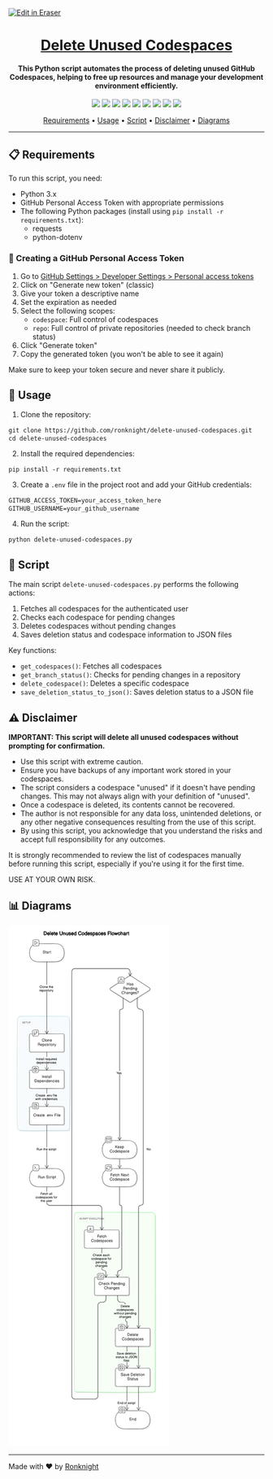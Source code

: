 <p><a target="_blank" href="https://app.eraser.io/workspace/Go1xRQnNKDSqMrahbLIv" id="edit-in-eraser-github-link"><img alt="Edit in Eraser" src="https://firebasestorage.googleapis.com/v0/b/second-petal-295822.appspot.com/o/images%2Fgithub%2FOpen%20in%20Eraser.svg?alt=media&amp;token=968381c8-a7e7-472a-8ed6-4a6626da5501"></a></p>

<h1 align="center"><a href="https://github.com/ronknight/delete-unused-codespaces">Delete Unused Codespaces</a></h1>

<h4 align="center">This Python script automates the process of deleting unused GitHub Codespaces, helping to free up resources and manage your development environment efficiently.
</h4>

<p align="center">
<a href="https://twitter.com/PinoyITSolution"><img src="https://img.shields.io/twitter/follow/PinoyITSolution?style=social"></a>
<a href="https://github.com/ronknight?tab=followers"><img src="https://img.shields.io/github/followers/ronknight?style=social"></a>
<a href="https://github.com/ronknight/ronknight/stargazers"><img src="https://img.shields.io/github/stars/BEPb/BEPb.svg?logo=github"></a>
<a href="https://github.com/ronknight/ronknight/network/members"><img src="https://img.shields.io/github/forks/BEPb/BEPb.svg?color=blue&logo=github"></a>
<a href="https://youtube.com/@PinoyITSolution"><img src="https://img.shields.io/youtube/channel/subscribers/UCeoETAlg3skyMcQPqr97omg"></a>
<a href="https://github.com/ronknight/delete-unused-codespaces/issues"><img src="https://img.shields.io/badge/contributions-welcome-brightgreen.svg?style=flat"></a>
<a href="https://github.com/ronknight/delete-unused-codespaces/blob/master/LICENSE"><img src="https://img.shields.io/badge/License-MIT-yellow.svg"></a>
<a href="#"><img src="https://img.shields.io/badge/Made%20with-Python-1f425f.svg"></a>
<a href="https://github.com/ronknight"><img src="https://img.shields.io/badge/Made%20with%20%F0%9F%A4%8D%20by%20-%20Ronknight%20-%20red"></a>
</p>

<p align="center">
  <a href="#requirements">Requirements</a> •
  <a href="#usage">Usage</a> •
  <a href="#script">Script</a> •
  <a href="#disclaimer">Disclaimer</a> •
  <a href="#diagrams">Diagrams</a>
</p>

---

## 📋 Requirements

To run this script, you need:

- Python 3.x
- GitHub Personal Access Token with appropriate permissions
- The following Python packages (install using `pip install -r requirements.txt`):
    - requests
    - python-dotenv

### 🔑 Creating a GitHub Personal Access Token

1. Go to [GitHub Settings > Developer Settings > Personal access tokens](https://github.com/settings/tokens) 
2. Click on "Generate new token" (classic)
3. Give your token a descriptive name
4. Set the expiration as needed
5. Select the following scopes:
    - `codespace`: Full control of codespaces
    - `repo`: Full control of private repositories (needed to check branch status)
6. Click "Generate token"
7. Copy the generated token (you won't be able to see it again)

Make sure to keep your token secure and never share it publicly.

## 🚀 Usage

1. Clone the repository:
```
git clone https://github.com/ronknight/delete-unused-codespaces.git
cd delete-unused-codespaces
```

2. Install the required dependencies:
```
pip install -r requirements.txt
```

3. Create a `.env` file in the project root and add your GitHub credentials:
```
GITHUB_ACCESS_TOKEN=your_access_token_here
GITHUB_USERNAME=your_github_username
```

4. Run the script:
```
python delete-unused-codespaces.py
```

## 📜 Script

The main script `delete-unused-codespaces.py` performs the following actions:

1. Fetches all codespaces for the authenticated user
2. Checks each codespace for pending changes
3. Deletes codespaces without pending changes
4. Saves deletion status and codespace information to JSON files

Key functions:

- `get_codespaces()`: Fetches all codespaces
- `get_branch_status()`: Checks for pending changes in a repository
- `delete_codespace()`: Deletes a specific codespace
- `save_deletion_status_to_json()`: Saves deletion status to a JSON file

## ⚠️ Disclaimer

**IMPORTANT: This script will delete all unused codespaces without prompting for confirmation.**

- Use this script with extreme caution.
- Ensure you have backups of any important work stored in your codespaces.
- The script considers a codespace "unused" if it doesn't have pending changes. This may not always align with your definition of "unused".
- Once a codespace is deleted, its contents cannot be recovered.
- The author is not responsible for any data loss, unintended deletions, or any other negative consequences resulting from the use of this script.
- By using this script, you acknowledge that you understand the risks and accept full responsibility for any outcomes.

It is strongly recommended to review the list of codespaces manually before running this script, especially if you're using it for the first time.

USE AT YOUR OWN RISK.

## 📊 Diagrams

<!-- eraser-additional-files -->
<a href="/README-Delete Unused Codespaces Flowchart-1.eraserdiagram" data-element-id="6LVNr7YL9oukPfmuPK5L-"><img src="/.eraser/Go1xRQnNKDSqMrahbLIv___3Jivg2tjMecMlrHwbIVIBR8f7U03___---diagram----08e9d1b75af79254bff1bd14cc512517-Delete-Unused-Codespaces-Flowchart.png" alt="" data-element-id="6LVNr7YL9oukPfmuPK5L-" /></a>
<!-- end-eraser-additional-files -->

---

Made with ❤️ by [Ronknight](https://github.com/ronknight)
